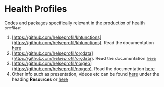 # Health Profiles

Codes and packages specifically relevant in the production of health profiles:

1. [https://github.com/helseprofil/khfunctions](https://github.com/helseprofil/khfunctions). Read the documentation [here](https://helseprofil.github.io/khfunctions)
2. [https://github.com/helseprofil/orgdata](https://github.com/helseprofil/orgdata). Read the documentation [here](https://helseprofil.github.io/orgdata/)
3. [https://github.com/helseprofil/norgeo](https://github.com/helseprofil/norgeo). Read the documentation [here](https://helseprofil.github.io/norgeo/)
4. Other info such as presentation, videos etc can be found [here](https://helseprofil.github.io/orgdata/#resources) under the heading **Resources** or [here](https://ybkamaleri.github.io/slides/2021-11-30-Intro-Git-Github/#1)
